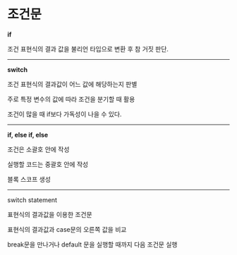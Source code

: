 # 조건문

**if**

조건 표현식의 결과 값을 불리언 타입으로 변환 후 참 거짓 판단.

---

**switch**

조건 표현식의 결과값이 어느 값에 해당하는지 판별

주로 특정 변수의 값에 따라 조건을 분기할 때 활용

조건이 많을 때 if보다 가독성이 나을 수 있다.

---

**if, else if, else**

조건은 소괄호 안에 작성

실행할 코드는 중괄호 안에 작성

블록 스코프 생성

----

switch statement

표현식의 결과값을 이용한 조건문

표현식의 결과값과 case문의 오른쪽 값을 비교

break문을 만나거나 default 문을 실행할 때까지 다음 조건문 실행